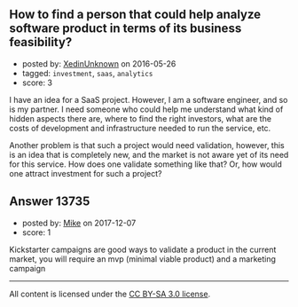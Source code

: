 ## How to find a person that could help analyze software product in terms of its business feasibility?

- posted by: [XedinUnknown](https://stackexchange.com/users/219018/xedinunknown) on 2016-05-26
- tagged: `investment`, `saas`, `analytics`
- score: 3

I have an idea for a SaaS project. However, I am a software engineer, and so is my partner. I need someone who could help me understand what kind of hidden aspects there are, where to find the right investors, what are the costs of development and infrastructure needed to run the service, etc.

Another problem is that such a project would need validation, however, this is an idea that is completely new, and the market is not aware yet of its need for this service. How does one validate something like that? Or, how would one attract investment for such a project?


## Answer 13735

- posted by: [Mike](https://stackexchange.com/users/4546119/mike) on 2017-12-07
- score: 1

Kickstarter campaigns are good ways to validate a product in the current market, you will require an mvp (minimal viable product) and a marketing campaign 



---

All content is licensed under the [CC BY-SA 3.0 license](https://creativecommons.org/licenses/by-sa/3.0/).

